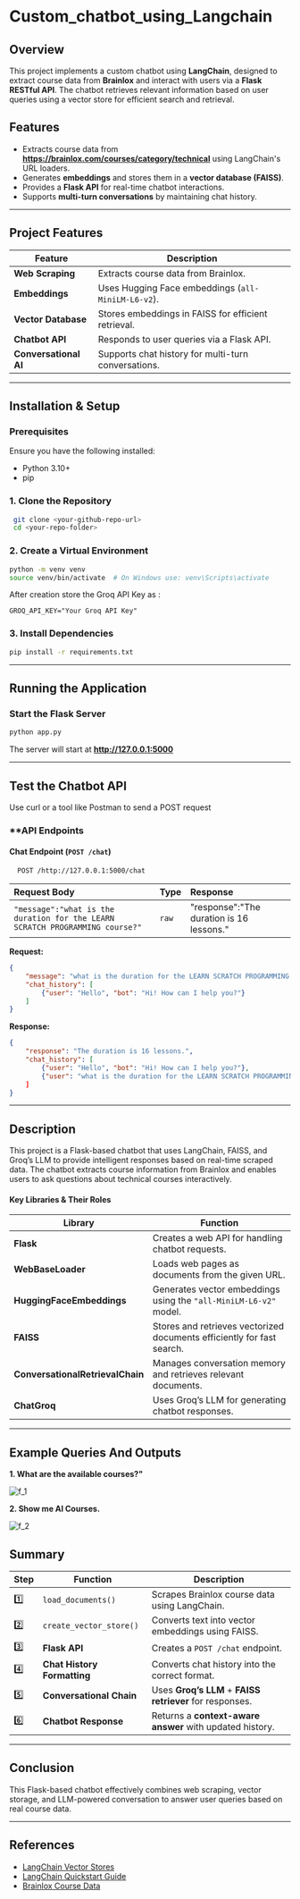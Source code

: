 # Custom_chatbot_using_Langchain

## Overview
This project implements a custom chatbot using **LangChain**, designed to extract course data from **Brainlox** and interact with users via a **Flask RESTful API**. The chatbot retrieves relevant information based on user queries using a vector store for efficient search and retrieval.


## Features
- Extracts course data from **https://brainlox.com/courses/category/technical** using LangChain's URL loaders.
- Generates **embeddings** and stores them in a **vector database (FAISS)**.
- Provides a **Flask API** for real-time chatbot interactions.
- Supports **multi-turn conversations** by maintaining chat history.

---

## Project Features

| Feature               | Description |
|-----------------------|-------------|
| **Web Scraping**      | Extracts course data from Brainlox. |
| **Embeddings**        | Uses Hugging Face embeddings (`all-MiniLM-L6-v2`). |
| **Vector Database**   | Stores embeddings in FAISS for efficient retrieval. |
| **Chatbot API**       | Responds to user queries via a Flask API. |
| **Conversational AI** | Supports chat history for multi-turn conversations. |

---

## Installation & Setup
### Prerequisites
Ensure you have the following installed:
- Python 3.10+
- pip
  
### **1. Clone the Repository**
```sh
 git clone <your-github-repo-url>
 cd <your-repo-folder>
```

### **2. Create a Virtual Environment**
```sh
python -m venv venv
source venv/bin/activate  # On Windows use: venv\Scripts\activate
```
After creation store the Groq API Key as :
```
GROQ_API_KEY="Your Groq API Key"
```

### **3. Install Dependencies**
```sh
pip install -r requirements.txt
```

---

## Running the Application
### **Start the Flask Server**
```sh
python app.py
```
The server will start at **http://127.0.0.1:5000**

---

## Test the Chatbot API
Use curl or a tool like Postman to send a POST request

### **API Endpoints
#### **Chat Endpoint** (`POST /chat`)

```http
  POST /http://127.0.0.1:5000/chat
```

| Request Body | Type     | Response                      |
| :-------- | :------- | :-------------------------------- |
| `"message":"what is the duration for the LEARN SCRATCH PROGRAMMING course?"` | `raw` | "response":"The duration is 16 lessons." |


**Request:**
```json
{
    "message": "what is the duration for the LEARN SCRATCH PROGRAMMING course?",
    "chat_history": [
        {"user": "Hello", "bot": "Hi! How can I help you?"}
    ]
}
```
**Response:**
```json
{
    "response": "The duration is 16 lessons.",
    "chat_history": [
        {"user": "Hello", "bot": "Hi! How can I help you?"},
        {"user": "what is the duration for the LEARN SCRATCH PROGRAMMING course?", "bot": "The duration is 16 lessons."
    ]
}
```

---

## Description
This project is a Flask-based chatbot that uses LangChain, FAISS, and Groq’s LLM to provide intelligent responses based on real-time scraped data. The chatbot extracts course information from Brainlox and enables users to ask questions about technical courses interactively.

#### Key Libraries & Their Roles

| Library                        | Function |
|--------------------------------|---------------------------------------------------------------|
| **Flask**                     | Creates a web API for handling chatbot requests. |
| **WebBaseLoader**              | Loads web pages as documents from the given URL. |
| **HuggingFaceEmbeddings**      | Generates vector embeddings using the `"all-MiniLM-L6-v2"` model. |
| **FAISS**                      | Stores and retrieves vectorized documents efficiently for fast search. |
| **ConversationalRetrievalChain** | Manages conversation memory and retrieves relevant documents. |
| **ChatGroq**                   | Uses Groq’s LLM for generating chatbot responses. |

---

## Example Queries And Outputs

**1. What are the available courses?"**

![f_1](https://github.com/user-attachments/assets/c86c199a-b14f-4fd3-a0b1-c53e0fdb581a)

**2. Show me AI Courses.**

![f_2](https://github.com/user-attachments/assets/99830d92-3aad-465f-bd51-e36b4b00558f)


##  Summary

| Step | Function | Description |
|------|----------|-------------|
| 1️⃣ | `load_documents()` | Scrapes Brainlox course data using LangChain. |
| 2️⃣ | `create_vector_store()` | Converts text into vector embeddings using FAISS. |
| 3️⃣ | **Flask API** | Creates a `POST /chat` endpoint. |
| 4️⃣ | **Chat History Formatting** | Converts chat history into the correct format. |
| 5️⃣ | **Conversational Chain** | Uses **Groq’s LLM** + **FAISS retriever** for responses. |
| 6️⃣ | **Chatbot Response** | Returns a **context-aware answer** with updated history. |

---

##  Conclusion
This Flask-based chatbot effectively combines web scraping, vector storage, and LLM-powered conversation to answer user queries based on real course data.

---

## References
- [LangChain Vector Stores](https://python.langchain.com/docs/integrations/vectorstores)
- [LangChain Quickstart Guide](https://python.langchain.com/docs/get_started/quickstart)
- [Brainlox Course Data](https://brainlox.com/courses/category/technical)

